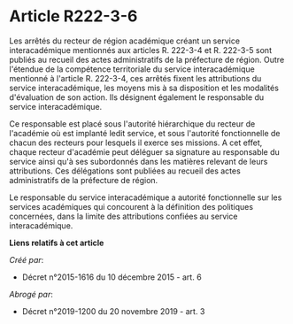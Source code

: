 # Article R222-3-6

Les arrêtés du recteur de région académique créant un service interacadémique mentionnés aux articles R. 222-3-4 et R.
222-3-5 sont publiés au recueil des actes administratifs de la préfecture de région. Outre l'étendue de la compétence
territoriale du service interacadémique mentionné à l'article R. 222-3-4, ces arrêtés fixent les attributions du service
interacadémique, les moyens mis à sa disposition et les modalités d'évaluation de son action. Ils désignent également le
responsable du service interacadémique. 

Ce responsable est placé sous l'autorité hiérarchique du recteur de l'académie où est implanté ledit service, et sous
l'autorité fonctionnelle de chacun des recteurs pour lesquels il exerce ses missions. A cet effet, chaque recteur d'académie
peut déléguer sa signature au responsable du service ainsi qu'à ses subordonnés dans les matières relevant de leurs
attributions. Ces délégations sont publiées au recueil des actes administratifs de la préfecture de région. 

Le responsable du service interacadémique a autorité fonctionnelle sur les services académiques qui concourent à la
définition des politiques concernées, dans la limite des attributions confiées au service interacadémique.

**Liens relatifs à cet article**

_Créé par_:

  - Décret n°2015-1616 du 10 décembre 2015 - art. 6

_Abrogé par_:

  - Décret n°2019-1200 du 20 novembre 2019 - art. 3
